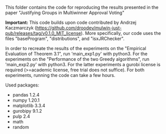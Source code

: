 This folder contains the code for reproducing the results presented in the paper "Justifying Groups in Multiwinner Approval Voting"

**Important:** This code builds upon code contributed by Andrzej Kaczmarczyk (https://github.com/droodev/mulwin-just-pub/releases/tag/v0.1.0_MIT_license). More specifically, our code uses the files "baseProgram", "distributions", and "isxJRChecker". 

In order to recreate the results of the experiments on the "Empirical Evaluation of Theorem 3.1", run 'main_exp1.py' with python3. 
For the experiments on the "Performance of the two Greedy algorithms", run 'main_exp2.py' with python3. For the latter experiments a gurobi license is required (>=academic license, free trial does not suffice). For both experiments, running the code can take a few hours. 

Used packages:
- pandas 1.2.4
- numpy 1.20.1
- matplotlib 3.3.4
- gurobipy 9.1.2
- pulp  2.4
- math 
- random
